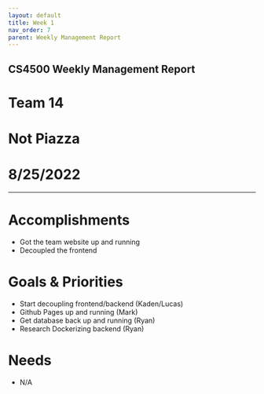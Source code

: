 ```yaml
---
layout: default
title: Week 1
nav_order: 7
parent: Weekly Management Report
---
```

## **CS4500 Weekly Management Report**
# Team 14
# Not Piazza
# 8/25/2022
* * *
# Accomplishments
- Got the team website up and running 
- Decoupled the frontend 

# Goals & Priorities
- Start decoupling frontend/backend (Kaden/Lucas)
- Github Pages up and running (Mark)
- Get database back up and running (Ryan)
- Research Dockerizing backend (Ryan)

# Needs
- N/A